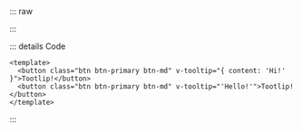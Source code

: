 ::: raw

<TooltipDirective />

:::

::: details Code

```vue
<template>
  <button class="btn btn-primary btn-md" v-tooltip="{ content: 'Hi!' }">Tootlip!</button>
  <button class="btn btn-primary btn-md" v-tooltip="'Hello!'">Tootlip!</button>
</template>
```

:::
